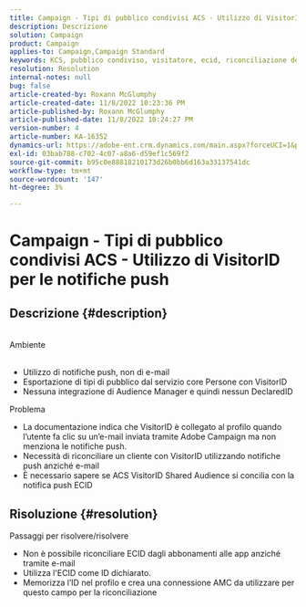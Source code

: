 ```yaml
---
title: Campaign - Tipi di pubblico condivisi ACS - Utilizzo di VisitorID per le notifiche push
description: Descrizione
solution: Campaign
product: Campaign
applies-to: Campaign,Campaign Standard
keywords: KCS, pubblico condiviso, visitatore, ecid, riconciliazione dei profili, notifiche push
resolution: Resolution
internal-notes: null
bug: false
article-created-by: Roxann McGlumphy
article-created-date: 11/8/2022 10:23:36 PM
article-published-by: Roxann McGlumphy
article-published-date: 11/8/2022 10:24:27 PM
version-number: 4
article-number: KA-16352
dynamics-url: https://adobe-ent.crm.dynamics.com/main.aspx?forceUCI=1&pagetype=entityrecord&etn=knowledgearticle&id=647e0ff9-b35f-ed11-9561-6045bd006704
exl-id: 03bab788-c702-4c07-a8a6-d59ef1c569f2
source-git-commit: b95c0e88818210173d26b0bb6d163a33137541dc
workflow-type: tm+mt
source-wordcount: '147'
ht-degree: 3%

---
```


# Campaign - Tipi di pubblico condivisi ACS - Utilizzo di VisitorID per le notifiche push

## Descrizione {#description}

<br>Ambiente<br><br>
- Utilizzo di notifiche push, non di e-mail
- Esportazione di tipi di pubblico dal servizio core Persone con VisitorID
- Nessuna integrazione di Audience Manager e quindi nessun DeclaredID

Problema
- La documentazione indica che VisitorID è collegato al profilo quando l’utente fa clic su un’e-mail inviata tramite Adobe Campaign ma non menziona le notifiche push.
- Necessità di riconciliare un cliente con VisitorID utilizzando notifiche push anziché e-mail
- È necessario sapere se ACS VisitorID Shared Audience si concilia con la notifica push ECID







## Risoluzione {#resolution}


Passaggi per risolvere/risolvere

- Non è possibile riconciliare ECID dagli abbonamenti alle app anziché tramite e-mail
- Utilizza l&#39;ECID come ID dichiarato.
- Memorizza l’ID nel profilo e crea una connessione AMC da utilizzare per questo campo per la riconciliazione

